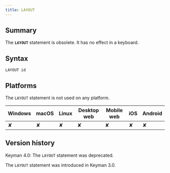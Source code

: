 ```yaml
---
title: LAYOUT
---
```

  
## Summary

The **`LAYOUT`** statement is obsolete. It has no effect in a keyboard.

## Syntax

```
LAYOUT id
```

## Platforms

The `LAYOUT` statement is not used on any platform.

| Windows | macOS | Linux | Desktop web | Mobile web | iOS | Android |
|---------|-------|-------|-------------|------------|-----|---------|
| ✘       | ✘     | ✘     | ✘           | ✘          | ✘   | ✘       |

## Version history

Keyman 4.0: The `LAYOUT` statement was deprecated.

The `LAYOUT` statement was introduced in Keyman 3.0.
